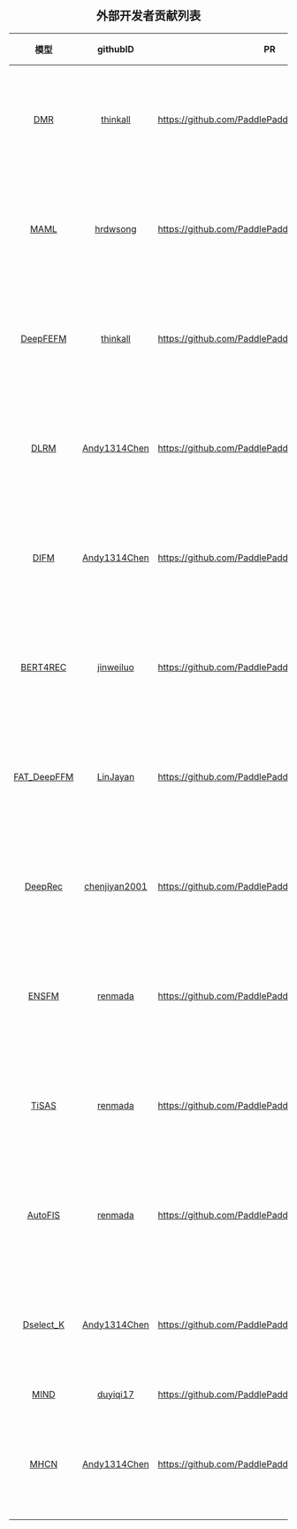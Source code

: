 <h2 align="center">外部开发者贡献列表</h2>

<div align="center">

  |                                   模型                                    | githubID | PR | 来源 |
  | :-----------------------------------------------------------------------: | :-----: | :--: | :---: |
  |                     [DMR](models/rank/dmr/)                     |  [thinkall](https://github.com/thinkall)  |    https://github.com/PaddlePaddle/PaddleRec/pull/471   | 论文复现赛第三期 |
  |                     [MAML](models/multitask/maml/)                     |  [hrdwsong](https://github.com/hrdwsong)  |   https://github.com/PaddlePaddle/PaddleRec/pull/522   | 论文复现赛第三期 |
  |                     [DeepFEFM](models/rank/deepfefm/)                     |  [thinkall](https://github.com/thinkall)  |    https://github.com/PaddlePaddle/PaddleRec/pull/540    | 论文复现赛第四期 |
  |                     [DLRM](models/rank/dlrm/)                     |  [Andy1314Chen](https://github.com/Andy1314Chen)  |    https://github.com/PaddlePaddle/PaddleRec/pull/554    | 论文复现赛第四期 |
  |                     [DIFM](models/rank/difm/)                     |  [Andy1314Chen](https://github.com/Andy1314Chen)  |    https://github.com/PaddlePaddle/PaddleRec/pull/562    | 论文复现赛第四期 |
  |                       [BERT4REC](models/rank/bert4rec/)                       |  [jinweiluo](https://github.com/jinweiluo)  |    https://github.com/PaddlePaddle/PaddleRec/pull/624    | 论文复现赛第四期 |
  |                       [FAT_DeepFFM](models/rank/fat_deepffm/)                       |  [LinJayan](https://github.com/LinJayan)  |    https://github.com/PaddlePaddle/PaddleRec/pull/651    | 论文复现赛第四期 |
  |                       [DeepRec](models/rank/deeprec/)                       |  [chenjiyan2001](https://github.com/chenjiyan2001)  |    https://github.com/PaddlePaddle/PaddleRec/pull/647    | 论文复现赛第五期 |
  |                       [ENSFM](models/recall/ensfm/)                       |  [renmada](https://github.com/renmada)  |    https://github.com/PaddlePaddle/PaddleRec/pull/618    | 论文复现赛第五期 |
  |                       [TiSAS](models/recall/tisas/)                       |  [renmada](https://github.com/renmada)  |    https://github.com/PaddlePaddle/PaddleRec/pull/625    | 论文复现赛第五期 |
  |                       [AutoFIS](models/rank/autofis/)                       |  [renmada](https://github.com/renmada)  |    https://github.com/PaddlePaddle/PaddleRec/pull/660    | 论文复现赛第五期 |
  |                       [Dselect_K](models/multitask/dselect_k/)                       |  [Andy1314Chen](https://github.com/Andy1314Chen)  |    https://github.com/PaddlePaddle/PaddleRec/pull/671    | 论文复现赛第五期 |
  |                     [MIND](models/recall/mind/)                     |  [duyiqi17 ](https://github.com/duyiqi17)  |    https://github.com/PaddlePaddle/PaddleRec/pull/398   | 其他 |
  |                     [MHCN](models/recall/mhcn/)                     |  [Andy1314Chen](https://github.com/Andy1314Chen)  |    https://github.com/PaddlePaddle/PaddleRec/pull/679   | 论文复现赛第五期 |

</div> 

